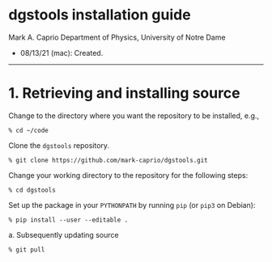 # dgstools installation guide #

Mark A. Caprio
Department of Physics, University of Notre Dame

+ 08/13/21 (mac): Created.

----------------------------------------------------------------

# 1. Retrieving and installing source

  Change to the directory where you want the repository to be installed,
  e.g.,
  ~~~~~~~~~~~~~~~~
  % cd ~/code
  ~~~~~~~~~~~~~~~~

  Clone the `dgstools` repository.
  ~~~~~~~~~~~~~~~~~~~~~~~~~~~~~~~~~~~~~~~~~~~~~~~~~~~~~~~~~~~~~~~~
  % git clone https://github.com/mark-caprio/dgstools.git
  ~~~~~~~~~~~~~~~~~~~~~~~~~~~~~~~~~~~~~~~~~~~~~~~~~~~~~~~~~~~~~~~~

  Change your working directory to the repository for the following steps:
  ~~~~~~~~~~~~~~~~
  % cd dgstools
  ~~~~~~~~~~~~~~~~

  Set up the package in your `PYTHONPATH` by running `pip` (or `pip3` on Debian):

  ~~~~~~~~~~~~~~~~~~~~~~~~~~~~~~~~~~~~~~~~~~~~~~~~~~~~~~~~~~~~~~~~
  % pip install --user --editable .
  ~~~~~~~~~~~~~~~~~~~~~~~~~~~~~~~~~~~~~~~~~~~~~~~~~~~~~~~~~~~~~~~~

  a. Subsequently updating source

  ~~~~~~~~~~~~~~~~
  % git pull
  ~~~~~~~~~~~~~~~~
